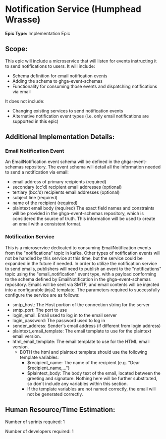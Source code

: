 # Notification Service (Humphead Wrasse)
**Epic Type:** Implementation Epic

## Scope:
This epic will include a microservice that will listen for events instructing it to send notifications to users.
It will include:
- Schema definition for email notification events
- Adding the schema to ghga-event-schemas
- Functionality for consuming those events and dispatching notifications via email

It does not include:
- Changing existing services to send notification events
- Alternative notification event types (i.e. only email notifications are supported in this epic)

## Additional Implementation Details:

### Email Notification Event
An EmailNotification event schema will be defined in the ghga-event-schemas repository.
The event schema will detail all the information needed to send a notification via email:
- email address of primary recipients (required)
- secondary (cc'd) recipient email addresses (optional)
- tertiary (bcc'd) recipients email addresses (optional)
- subject line (required)
- name of the recipient (required)
- plaintext email body (required)
The exact field names and constraints will be provided in the ghga-event-schemas repository, which is considered the source of truth.
This information will be used to create an email with a consistent format.

### Notification Service
This is a microservice dedicated to consuming EmailNotification events from the "notifications" topic in kafka.
Other types of notification events will not be handled by this service at this time, but the service could be expanded in the future if needed.
In order to utilize the notification service to send emails, publishers will need to publish an event to the "notifications" topic using the "email_notification" event type, with a payload conforming to the schema defined by EmailNotification in the ghga-event-schemas repository.
Emails will be sent via SMTP, and email contents will be injected into a configurable jinja2 template. The parameters required to successfully configure the service are as follows:
- smtp_host: The Host portion of the connection string for the server
- smtp_port: The port to use
- login_email: Email used to log in to the email server
- login_password: The password used to log in
- sender_address: Sender's email address (if different from login address)
- plaintext_email_template: The email template to use for the plaintext email version.
- html_email_template: The email template to use for the HTML email version.
  - BOTH the html and plaintext template should use the following template variables:
    - $recipient_name: The name of the recipient (e.g. "Dear $recipient_name,...")
    - $plaintext_body: The body text of the email, located between the greeting and signature. Nothing here will be further substituted, so don't include any variables within this section.
    - If the template variables are not named correctly, the email will not be generated correctly.

## Human Resource/Time Estimation:

Number of sprints required: 1

Number of developers required: 1
